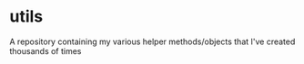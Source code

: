 # utils
A repository containing my various helper methods/objects that I've created thousands of times
